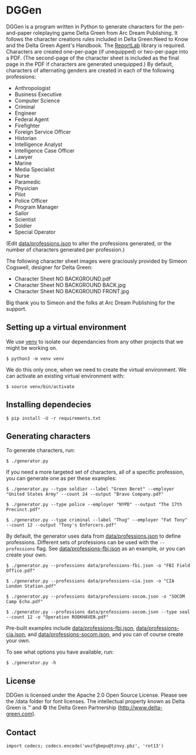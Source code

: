 # DGGen

DGGen is a program written in Python to generate characters for the pen-and-paper roleplaying game Delta Green from Arc
Dream Publishing. It follows the character creations rules included in Delta Green:Need to Know and the Delta Green
Agent's Handbook. The [ReportLab](https://www.reportlab.com/dev/opensource/) library is required. Characters are created
one-per-page (if unequipped) or two-per-page into a PDF.  (The second-page of the character sheet is included as the
final page in the PDF if characters are generated unequipped.) By default, characters of alternating genders are created
in each of the following professions:

* Anthropologist
* Business Executive
* Computer Science
* Criminal
* Engineer
* Federal Agent
* Firefighter
* Foreign Service Officer
* Historian
* Intelligence Analyst
* Intelligence Case Officer
* Lawyer
* Marine
* Media Specialist
* Nurse
* Paramedic
* Physician
* Pilot
* Police Officer
* Program Manager
* Sailor
* Scientist
* Soldier
* Special Operator

(Edit [data/professions.json](`data/professions.json`) to alter the professions generated, or the number of characters
generated per profession.)

The following character sheet images were graciously provided by Simeon Cogswell, designer for Delta Green:
* Character Sheet NO BACKGROUND.pdf
* Character Sheet NO BACKGROUND BACK.jpg
* Character Sheet NO BACKGROUND FRONT.jpg

Big thank you to Simeon and the folks at Arc Dream Publishing for the support.

## Setting up a virtual environment

We use [venv](https://docs.python.org/3/library/venv.html) to isolate our dependancies from any other projects that we might be working on.

    $ python3 -m venv venv

We do this only once, when we need to create the virtual environment. We can activate an existing virtual environment with:

    $ source venv/bin/activate

## Installing dependecies

    $ pip install -U -r requirements.txt

## Generating characters

To generate characters, run:

    $ ./generator.py

If you need a more targeted set of characters, all of a specific profession, you can generate one as per these examples:

    $ ./generator.py --type soldier --label "Green Beret" --employer "United States Army" --count 24 --output "Bravo Company.pdf"
    
    $ ./generator.py --type police --employer "NYPD" --output "The 17th Precinct.pdf"
    
    $ ./generator.py --type criminal --label "Thug" --employer "Fat Tony" --count 12 --output "Tony's Enforcers.pdf"

By default, the generator uses data from [data/professions.json](`data/professions.json`) to define professions.
Different sets of professions can be used with the `--professions` flag.
See [data/professions-fbi.json](`data/professions-fbi.json`)
as an example, or you can create your own.

    $ ./generator.py --professions data/professions-fbi.json -o "FBI Field Office.pdf"

    $ ./generator.py --professions data/professions-cia.json -o "CIA London Station.pdf"

    $ ./generator.py --professions data/professions-socom.json -o "SOCOM Camp Echo.pdf"

    $ ./generator.py --professions data/professions-socom.json --type seal --count 12 -o "Operation ROOKHAVEN.pdf"

Pre-built examples include [data/professions-fbi.json](`data/professions-fbi.json`),
[data/professions-cia.json](`data/professions-cia.json`), and
[data/professions-socom.json](`data/professions-socom.json`), and you can of course create your own.

To see what options you have available, run:

    $ ./generator.py -h

## License

DDGen is licensed under the Apache 2.0 Open Source License. Please see the /data folder for font licenses. The
intellectual property known as Delta Green is ™ and © the Delta Green Partnership (http://www.delta-green.com).

## Contact

    import codecs; codecs.encode('wvzfgbepu@tznvy.pbz', 'rot13')
